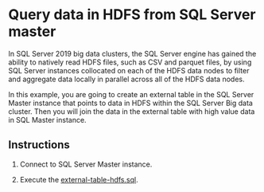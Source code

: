 # Query data in HDFS from SQL Server master

In SQL Server 2019 big data clusters, the SQL Server engine has gained the ability to natively read HDFS files, such as CSV and parquet files, by using SQL Server instances collocated on each of the HDFS data nodes to filter and aggregate data locally in parallel across all of the HDFS data nodes.

In this example, you are going to create an external table in the SQL Server Master instance that points to data in HDFS within the SQL Server Big data cluster. Then you will join the data in the external table with high value data in SQL Master instance.

## Instructions

1. Connect to SQL Server Master instance.

1. Execute the [external-table-hdfs.sql](external-table-hdfs.sql).